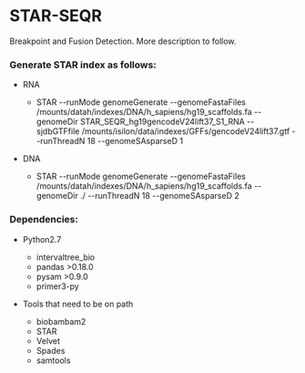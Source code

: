 # STAR-SEQR
Breakpoint and Fusion Detection. More description to follow.

### Generate STAR index as follows:
* RNA
  * STAR --runMode genomeGenerate --genomeFastaFiles /mounts/datah/indexes/DNA/h_sapiens/hg19_scaffolds.fa --genomeDir STAR_SEQR_hg19gencodeV24lift37_S1_RNA --sjdbGTFfile /mounts/isilon/data/indexes/GFFs/gencodeV24lift37.gtf --runThreadN 18 --genomeSAsparseD 1

* DNA
  * STAR --runMode genomeGenerate --genomeFastaFiles /mounts/datah/indexes/DNA/h_sapiens/hg19_scaffolds.fa --genomeDir ./ --runThreadN 18 --genomeSAsparseD 2


### Dependencies:
* Python2.7
  * intervaltree_bio
  * pandas >0.18.0
  * pysam >0.9.0
  * primer3-py

* Tools that need to be on path
  * biobambam2
  * STAR
  * Velvet
  * Spades
  * samtools



